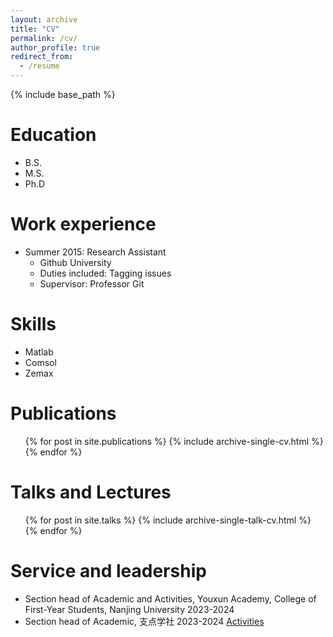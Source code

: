 ```yaml
---
layout: archive
title: "CV"
permalink: /cv/
author_profile: true
redirect_from:
  - /resume
---
```


{% include base_path %}

Education
======
* B.S. 
* M.S. 
* Ph.D 

Work experience
======
* Summer 2015: Research Assistant
  * Github University
  * Duties included: Tagging issues
  * Supervisor: Professor Git

Skills
======
* Matlab
* Comsol
* Zemax

Publications
======
  <ul>{% for post in site.publications %}
    {% include archive-single-cv.html %}
  {% endfor %}</ul>
  
Talks and Lectures
======
  <ul>{% for post in site.talks %}
    {% include archive-single-talk-cv.html %}
  {% endfor %}</ul>
  
Service and leadership
======
* Section head of Academic and Activities, Youxun Academy, College of First-Year Students, Nanjing University 2023-2024
* Section head of Academic, 支点学社 2023-2024
[Activities]()